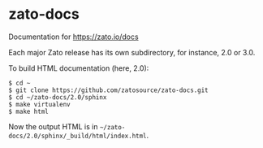zato-docs
=========

Documentation for https://zato.io/docs

Each major Zato release has its own subdirectory, for instance, 2.0 or 3.0.

To build HTML documentation (here, 2.0):

```
$ cd ~
$ git clone https://github.com/zatosource/zato-docs.git
$ cd ~/zato-docs/2.0/sphinx
$ make virtualenv
$ make html
```

Now the output HTML is in ```~/zato-docs/2.0/sphinx/_build/html/index.html```.
